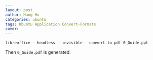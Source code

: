 ```yaml
---
layout: post
author: Hang Hu
categories: ubuntu
tags: Ubuntu Application Convert-Formats 
cover: 
---
```


```
libreoffice --headless --invisible --convert-to pdf 0_Guide.ppt 
```
Then `0_Guide.pdf` is generated.
